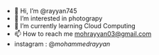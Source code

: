- 👋 Hi, I’m @rayyan745
- 👀 I’m interested in photograpy
- 🌱 I’m currently learning Cloud Computing
- 📫 How to reach me mohrayyan03@gmail.com
- instagram : @_mohammedrayyan_

<!---
rayyan745/rayyan745 is a ✨ special ✨ repository because its `README.md` (this file) appears on your GitHub profile.
You can click the Preview link to take a look at your changes.
--->
